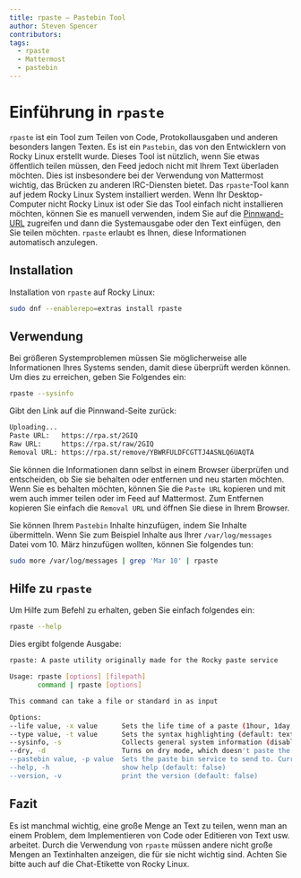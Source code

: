 ```yaml
---
title: rpaste — Pastebin Tool
author: Steven Spencer
contributors:
tags:
  - rpaste
  - Mattermost
  - pastebin
---
```


# Einführung in `rpaste`

`rpaste` ist ein Tool zum Teilen von Code, Protokollausgaben und anderen besonders langen Texten. Es ist ein `Pastebin`, das von den Entwicklern von Rocky Linux erstellt wurde. Dieses Tool ist nützlich, wenn Sie etwas öffentlich teilen müssen, den Feed jedoch nicht mit Ihrem Text überladen möchten. Dies ist insbesondere bei der Verwendung von Mattermost wichtig, das Brücken zu anderen IRC-Diensten bietet. Das `rpaste`-Tool kann auf jedem Rocky Linux System installiert werden. Wenn Ihr Desktop-Computer nicht Rocky Linux ist oder Sie das Tool einfach nicht installieren möchten, können Sie es manuell verwenden, indem Sie auf die [Pinnwand-URL](https://rpa.st) zugreifen und dann die Systemausgabe oder den Text einfügen, den Sie teilen möchten. `rpaste` erlaubt es Ihnen, diese Informationen automatisch anzulegen.

## Installation

Installation von `rpaste` auf Rocky Linux:

```bash
sudo dnf --enablerepo=extras install rpaste
```

## Verwendung

Bei größeren Systemproblemen müssen Sie möglicherweise alle Informationen Ihres Systems senden, damit diese überprüft werden können. Um dies zu erreichen, geben Sie Folgendes ein:

```bash
rpaste --sysinfo
```

Gibt den Link auf die Pinnwand-Seite zurück:

```bash
Uploading...
Paste URL:   https://rpa.st/2GIQ
Raw URL:     https://rpa.st/raw/2GIQ
Removal URL: https://rpa.st/remove/YBWRFULDFCGTTJ4ASNLQ6UAQTA
```

Sie können die Informationen dann selbst in einem Browser überprüfen und entscheiden, ob Sie sie behalten oder entfernen und neu starten möchten. Wenn Sie es behalten möchten, können Sie die `Paste URL` kopieren und mit wem auch immer teilen oder im Feed auf Mattermost. Zum Entfernen kopieren Sie einfach die `Removal URL` und öffnen Sie diese in Ihrem Browser.

Sie können Ihrem `Pastebin` Inhalte hinzufügen, indem Sie Inhalte übermitteln. Wenn Sie zum Beispiel Inhalte aus Ihrer `/var/log/messages` Datei vom 10. März hinzufügen wollten, können Sie folgendes tun:

```bash
sudo more /var/log/messages | grep 'Mar 10' | rpaste
```

## Hilfe zu `rpaste`

Um Hilfe zum Befehl zu erhalten, geben Sie einfach folgendes ein:

```bash
rpaste --help
```

Dies ergibt folgende Ausgabe:

```bash
rpaste: A paste utility originally made for the Rocky paste service

Usage: rpaste [options] [filepath]
       command | rpaste [options]

This command can take a file or standard in as input

Options:
--life value, -x value      Sets the life time of a paste (1hour, 1day, 1week) (default: 1hour)
--type value, -t value      Sets the syntax highlighting (default: text)
--sysinfo, -s               Collects general system information (disables stdin and file input) (default: false)
--dry, -d                   Turns on dry mode, which doesn't paste the output, but shows the data to stdin (default: false)
--pastebin value, -p value  Sets the paste bin service to send to. Current supported: rpaste, fpaste (default: "rpaste")
--help, -h                  show help (default: false)
--version, -v               print the version (default: false)
```

## Fazit

Es ist manchmal wichtig, eine große Menge an Text zu teilen, wenn man an einem Problem, dem Implementieren von Code oder Editieren von Text usw. arbeitet. Durch die Verwendung von `rpaste` müssen andere nicht große Mengen an Textinhalten anzeigen, die für sie nicht wichtig sind. Achten Sie bitte auch auf die Chat-Etikette von Rocky Linux.

